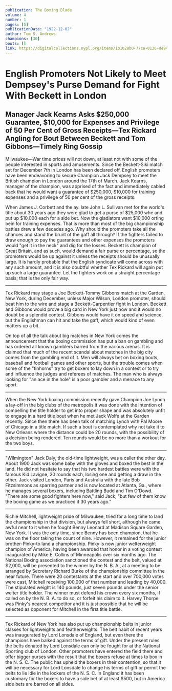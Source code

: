 ```yaml
---
publication: The Boxing Blade
volume: 4
number: 1
pages: [5]
publicationDate: "1922-12-02"
author: Tom S. Andrews
champions: [30]
bouts: []
link: https://digitalcollections.nypl.org/items/1b1028b0-77ce-0136-de94-69ac25566068#/?uuid=1b1028b0-77ce-0136-de94-69ac25566068
---
```


# English Promoters Not Likely to Meet Dempsey's Purse Demand for Fight With Beckett in London

## Manager Jack Kearns Asks $250,000 Guarantee, $10,000 for Expenses and Privilege of 50 Per Cent of Gross Receipts—Tex Rickard Angling for Bout Between Beckett and Tom Gibbons—Timely Ring Gossip

Milwaukee—War time prices will not down, at least not with some of the people interested in sports and amusements. Since the Beckett-Siki match set for December 7th in London has been declared off, English promoters have been endeavoring to secure Champion Jack Dempsey to meet the British champion in London around the 17th of March. Jack Kearns, manager of the champion, was apprised of the fact and immediately cabled back that he would want a guarantee of $250,000, $10,000 for training expenses and a privilege of 50 per cent of the gross receipts.

When James J. Corbett and the ay. late John L. Sullivan met for the world's title about 30 years ago they were glad to get a purse of $25,000 whe and put up $10,000 each for a side bet. Now the gladiators want $10,000 orting bein for training expenses. That is more than most of the big championship battles drew a few decades ago. Why should the promoters take all the chances and stand the brunt of the gaff all through? If the fighters failed to draw enough to pay the guarantees and other expenses the promoters would "get it in the neck" and dig for the losses. Beckett is champion of Great Britain, and as such, would demand a fair purse or percentage, so the promoters would be up against it unless the receipts should be unusually large. It is hardly probable that the English syndicate will come across with any such amount, and it is also doubtful whether Tex Rickard will again put up such a large guarantee. Let the fighters work on a straight percentage basis; that is the only fair way.

---

Tex Rickard may stage a Joe Beckett-Tommy Gibbons match at the Garden, New York, during December, unless Major Wilson, London promoter, should beat him to the wire and stage a Beckett-Carpentier fight in London. Beckett and Gibbons would prove a big card in New York just now and it would no doubt be a splendid contest. Gibbons would have it on speed and science, but the Englishman can hit and take the gaff, which would kind of even matters up a bit.

On top of all the talk about big matches in New York comes the announcement that the boxing commission has put a ban on gambling and has ordered all known gamblers barred from the various arenas. It is claimed that much of the recent scandal about matches in the big city comes from the gambling end of it. Men will always bet on boxing bouts, baseball and football games and other sports, but the trouble comes when some of the "tinhorns" try to get boxers to lay down in a contest or to try and influence the judges and referees of matches. The man who is always looking for "an ace in the hole" is a poor gambler and a menace to any sport.

---

When the New York boxing commission recently gave Champion Joe Lynch a lay-off in the big clubs of the metropolis it was done with the intention of compelling the title holder to get into proper shape and was absolutely unfit to engage in a hard title bout when he met Jack Wolfe at the Garden recently. Since then there has been talk of matching Lynch with Pal Moore of Chicago in a title match. If such a bout is contemplated why not take it to New Orleans where the distance could be 20 rounds, with the possibility of a decision being rendered. Ten rounds would be no more than a workout for the two boys.

---

"Wilmington" Jack Daly, the old-time lightweight, was a caller the other day. About 1900 Jack was some baby with the gloves and boxed the best in the land. He did not hesitate to say that his two hardest battles were with the famous Kid Lavigne, 20 rounds each, losing one and getting a draw in the other. Jack visited London, Paris and Australia with the late Bob Fitzsimmons as sparring partner and is now located at Atlanta, Ga., where he manages several boxers, including Battling Budd and Tim O'Dowd. "There are some good fighters here now," said Jack, "but few of them know the boxing game as we practiced it 30 years ago."

---

Richie Mitchell, lightweight pride of Milwaukee, tried for a long time to land the championship in that division, but always fell short, although he came awful near to it when he fought Benny Leonard at Madison Square Garden, New York. It was the only time, since Benny has been champion, that he was on the floor taking the count of nine. However, it remained for the junior brother-Pinky-to land a championship. Pinky is now junior welterweight champion of America, having been awarded that honor in a voting contest inaugurated by Mike E. Collins of Minneapolis over six months ago. The National Boxing association sanctioned the contest and the belt, valued at $2,000, will be presented to the winner by the N. B. A., at a meeting to be arranged by Secretary Richard Burke of the championship committee in the near future. There were 20 contestants at the start and over 700,000 votes were cast, Mitchell receiving 100,000 of that number and leading by 40,000. The stipulated weight is 140 pounds, just seven pounds under the senior welter title holder. The winner must defend his crown every six months, if called on by the N. B. A. to do so, or forfeit his claim to it. Harvey Thorpe was Pinky's nearest competitor and it is just possible that he will be selected as opponent for Mitchell in the first title battle.

---

Tex Rickard of New York has also put up championship belts in junior classes for lightweights and featherweights. The belt habit of recent years was inaugurated by Lord Lonsdale of England, but even there the champions have balked against the terms of gift. Under the present rules the belts donated by Lord Lonsdale can only be fought for at the National Sporting club of London. Other promoters have entered the field there and offer bigger purses with the result that the boxers refuse at times to box in the N. S. C. The public has upheld the boxers in their contention, so that it will be necessary for Lord Lonsdale to change his terms of gift or permit the belts to lie idle in the lockers of the N. S. C. In England it has been customary for the boxers to have a side bet of at least $500, but in America side bets are barred on all sides.

